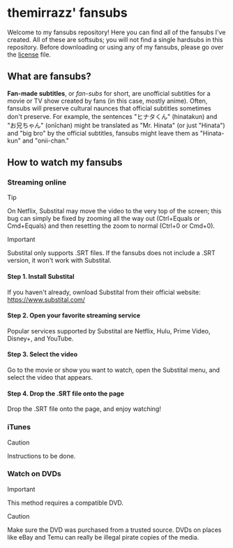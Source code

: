# themirrazz' fansubs
Welcome to my fansubs repository! Here you can find all of the fansubs I've created. All of these are softsubs; you will not find a single hardsubs in this repository. Before downloading or using any of my fansubs, please go over the [license](LICENSE.md) file.

## What are fansubs?
**Fan-made subtitles**, or *fan-subs* for short, are unofficial subtitles for a movie or TV show created by fans (in this case, mostly anime). Often, fansubs will preserve cultural naunces that official subtitles sometimes don't preserve. For example, the sentences "ヒナタくん" (hinatakun) and "お兄ちゃん" (onīchan) might be translated as "Mr. Hinata" (or just "Hinata") and "big bro" by the official subtitles, fansubs might leave them as "Hinata-kun" and "onii-chan."

## How to watch my fansubs
### Streaming online
> [!TIP]
> On Netflix, Substital may move the video to the very top of the screen; this bug can simply be fixed by zooming all the way out (Ctrl+Equals or Cmd+Equals) and then resetting the zoom to normal (Ctrl+0 or Cmd+0).

> [!IMPORTANT]
> Substital only supports .SRT files. If the fansubs does not include a .SRT version, it won't work with Substital.

#### Step 1. Install Substital
If you haven't already, ownload Substital from their official website: https://www.substital.com/

#### Step 2. Open your favorite streaming service
Popular services supported by Substital are Netflix, Hulu, Prime Video, Disney+, and YouTube.

#### Step 3. Select the video
Go to the movie or show you want to watch, open the Substital menu, and select the video that appears.

#### Step 4. Drop the .SRT file onto the page
Drop the .SRT file onto the page, and enjoy watching!

### iTunes
> [!CAUTION]
> Instructions to be done.

### Watch on DVDs
> [!IMPORTANT]
> This method requires a compatible DVD.

> [!CAUTION]
> Make sure the DVD was purchased from a trusted source. DVDs on places like eBay and Temu can really be illegal pirate copies of the media.
